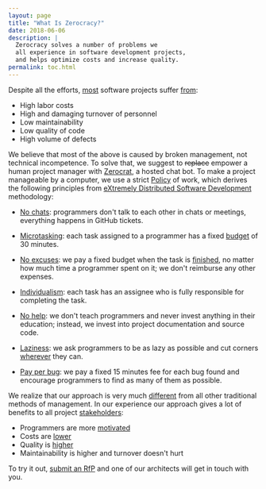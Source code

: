 ```yaml
---
layout: page
title: "What Is Zerocracy?"
date: 2018-06-06
description: |
  Zerocracy solves a number of problems we
  all experience in software development projects,
  and helps optimize costs and increase quality.
permalink: toc.html
---
```


Despite all the efforts,
[most](https://www.projectsmart.co.uk/white-papers/chaos-report.pdf)
software projects suffer
[from](https://www.infoq.com/articles/software-failure-reasons):

  * High labor costs
  * High and damaging turnover of personnel
  * Low maintainability
  * Low quality of code
  * High volume of defects

We believe that most of the above is caused by broken
management, not technical incompetence. To solve that, we
suggest to <del>replace</del> empower a human project manager with
[Zerocrat](http://www.yegor256.com/2018/03/21/zerocracy-announcement.html),
a hosted chat bot.
To make a project manageable by a computer, we use a strict
[Policy](/policy.html) of work, which derives the following principles from
[eXtremely Distributed Software Development](http://www.xdsd.org) methodology:

  * [No chats](http://www.yegor256.com/2014/10/07/stop-chatting-start-coding.html):
    programmers don't talk to each other in chats or meetings, everything
    happens in GitHub tickets.

  * [Microtasking](http://www.yegor256.com/2017/11/28/microtasking.html):
    each task assigned to a programmer has a fixed
    [budget](http://www.yegor256.com/2018/01/09/micro-budgeting.html) of 30 minutes.

  * [No excuses](http://www.yegor256.com/2014/04/13/no-obligations-principle.html):
    we pay a fixed budget when the task is
    [finished](http://www.yegor256.com/2014/04/15/definition-of-done.html),
    no matter how much time a programmer spent on it; we don't reimburse any other expenses.

  * [Individualism](http://www.yegor256.com/2014/11/24/principles-of-bug-tracking.html):
    each task has an assignee who is fully responsible for completing
    the task.

  * [No help](http://www.yegor256.com/2015/02/16/it-is-not-a-school.html):
    we don't teach programmers and never invest anything in their education;
    instead, we invest into project documentation and source code.

  * [Laziness](http://www.yegor256.com/2015/01/15/how-to-cut-corners.html):
    we ask programmers to be as lazy as possible and cut corners
    [wherever](http://www.yegor256.com/2018/03/06/speed-vs-quality.html)
    they can.

  * [Pay per bug](http://www.yegor256.com/2014/04/13/bugs-are-welcome.html):
    we pay a fixed 15 minutes fee for each bug found and
    encourage programmers to find as many of them as possible.

We realize that our approach is very much
[different](http://www.yegor256.com/2014/04/17/how-xdsd-is-different.html) from all other
traditional methods of management. In our experience
our approach gives a lot of benefits to
all project [stakeholders](http://www.yegor256.com/2016/07/10/software-project-roles.html):

  * Programmers are more [motivated](http://www.yegor256.com/2017/09/19/what-motivates-me.html)
  * Costs are [lower](http://www.yegor256.com/2014/04/11/cost-of-loc.html)
  * Quality is [higher](http://www.yegor256.com/2016/08/05/distributed-teams-are-higher-quality.html)
  * Maintainability is higher and turnover doesn't hurt

To try it out, [submit an RfP](https://www.0crat.com/rfp)
and one of our architects will get in touch with you.
